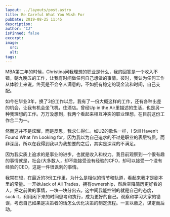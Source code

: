 ```yaml
---
layout: ../layouts/post.astro
title: Be Careful What You Wish For
pubDate: 2019-08-25 11:45
description: 
author: "CJ"
isPinned: false
excerpt: 
image:
  src:
  alt:
tags: 
---
```

MBA第二年的时候，Christina问我理想的职业是什么，我的回答是一个收入不错，朝九晚五的工作，让我有时间做任何自己想做的事情。彼时，我认为任何工作从体验上来说，终究是不会令人满意的，不如拥有稳定的现金流和时间，自己支配。

如今在毕业3年，换了3份工作以后，我有了一份大概这样的工作，还有各种出差的机会，让我有机会坐飞机，住酒店。曾经Up in the Air里描述的生活，也是另一种我理想的工作。万万没想到，我两个看起来相互冲突的职业理想，在目前这份工作合二为一。

然而这并不是炫耀，而是反思，我求仁得仁。如U2的歌名一样，I Still Haven’t Found What I’m Looking for，因为我以为自己追求的不过是职业的表层特质，而非深层。所以在我得到我以为我想要的之后，其实是深深的不满足。

因为我实质上追求的是事业的进步，也就是收入和权力。我目前观察到一个很有趣的事情就是，社会/大多数人，却不能接受没有经验的CFO，却可以接受一个没有经验的CEO，这是一件很讽刺的事情。

我常在想，在最近的3份工作里，为什么是相似的情节和轨道，看起来我才是剧本里的常量。一开始Jack of All Trades，拥有ownership，然后空降简历更好看的人，把之前做的事情，一块一块分出去。这中间我能控制的就是自己的态度，suck it，利用闲下来的时间思考和执行，成为更好的自己。观察和学习大家的错误，考虑自己如果是决策者的话怎么优化决策的制定流程。一言以蔽之，谋定而后动。